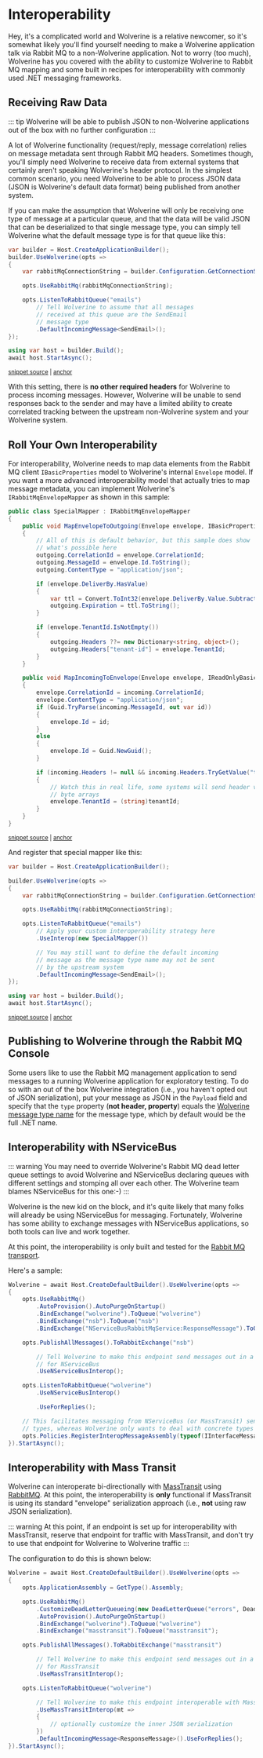 # Interoperability

Hey, it's a complicated world and Wolverine is a relative newcomer, so it's somewhat likely you'll find yourself needing to make a Wolverine application talk via Rabbit MQ to 
a non-Wolverine application. Not to worry (too much), Wolverine has you covered with the ability to customize Wolverine to Rabbit MQ mapping and some built in recipes for 
interoperability with commonly used .NET messaging frameworks.

## Receiving Raw Data

::: tip
Wolverine will be able to publish JSON to non-Wolverine applications out of the box with no further configuration
:::

A lot of Wolverine functionality (request/reply, message correlation) relies on message metadata sent through
Rabbit MQ headers. Sometimes though, you'll simply need Wolverine to receive data from external systems that
certainly aren't speaking Wolverine's header protocol. In the simplest common scenario, you need Wolverine to
be able to process JSON data (JSON is Wolverine's default data format) being published from another system.

If you can make the assumption that Wolverine will only be receiving one type of message at a particular queue, and that
the data will be valid JSON that can be deserialized to that single message type, you can simply tell
Wolverine what the default message type is for that queue like this:

<!-- snippet: sample_setting_default_message_type_with_rabbit -->
<a id='snippet-sample_setting_default_message_type_with_rabbit'></a>
```cs
var builder = Host.CreateApplicationBuilder();
builder.UseWolverine(opts =>
{
    var rabbitMqConnectionString = builder.Configuration.GetConnectionString("rabbit");

    opts.UseRabbitMq(rabbitMqConnectionString);

    opts.ListenToRabbitQueue("emails")
        // Tell Wolverine to assume that all messages
        // received at this queue are the SendEmail
        // message type
        .DefaultIncomingMessage<SendEmail>();
});

using var host = builder.Build();
await host.StartAsync();
```
<sup><a href='https://github.com/JasperFx/wolverine/blob/main/src/Transports/RabbitMQ/Wolverine.RabbitMQ.Tests/Samples.cs#L489-L508' title='Snippet source file'>snippet source</a> | <a href='#snippet-sample_setting_default_message_type_with_rabbit' title='Start of snippet'>anchor</a></sup>
<!-- endSnippet -->

With this setting, there is **no other required headers** for Wolverine to process incoming messages. However, Wolverine will be
unable to send responses back to the sender and may have a limited ability to create correlated tracking between
the upstream non-Wolverine system and your Wolverine system.


## Roll Your Own Interoperability

For interoperability, Wolverine needs to map data elements from the Rabbit MQ client `IBasicProperties` model to 
Wolverine's internal `Envelope` model. If you want a more advanced interoperability model that actually tries
to map message metadata, you can implement Wolverine's `IRabbitMqEnvelopeMapper` as shown in this sample:

<!-- snippet: sample_rabbit_special_mapper -->
<a id='snippet-sample_rabbit_special_mapper'></a>
```cs
public class SpecialMapper : IRabbitMqEnvelopeMapper
{
    public void MapEnvelopeToOutgoing(Envelope envelope, IBasicProperties outgoing)
    {
        // All of this is default behavior, but this sample does show
        // what's possible here
        outgoing.CorrelationId = envelope.CorrelationId;
        outgoing.MessageId = envelope.Id.ToString();
        outgoing.ContentType = "application/json";

        if (envelope.DeliverBy.HasValue)
        {
            var ttl = Convert.ToInt32(envelope.DeliverBy.Value.Subtract(DateTimeOffset.Now).TotalMilliseconds);
            outgoing.Expiration = ttl.ToString();
        }

        if (envelope.TenantId.IsNotEmpty())
        {
            outgoing.Headers ??= new Dictionary<string, object>();
            outgoing.Headers["tenant-id"] = envelope.TenantId;
        }
    }

    public void MapIncomingToEnvelope(Envelope envelope, IReadOnlyBasicProperties incoming)
    {
        envelope.CorrelationId = incoming.CorrelationId;
        envelope.ContentType = "application/json";
        if (Guid.TryParse(incoming.MessageId, out var id))
        {
            envelope.Id = id;
        }
        else
        {
            envelope.Id = Guid.NewGuid();
        }

        if (incoming.Headers != null && incoming.Headers.TryGetValue("tenant-id", out var tenantId))
        {
            // Watch this in real life, some systems will send header values as
            // byte arrays
            envelope.TenantId = (string)tenantId;
        }
    }
}
```
<sup><a href='https://github.com/JasperFx/wolverine/blob/main/src/Transports/RabbitMQ/Wolverine.RabbitMQ.Tests/SpecialMapper.cs#L8-L55' title='Snippet source file'>snippet source</a> | <a href='#snippet-sample_rabbit_special_mapper' title='Start of snippet'>anchor</a></sup>
<!-- endSnippet -->

And register that special mapper like this:

<!-- snippet: sample_registering_custom_rabbit_mq_envelope_mapper -->
<a id='snippet-sample_registering_custom_rabbit_mq_envelope_mapper'></a>
```cs
var builder = Host.CreateApplicationBuilder();

builder.UseWolverine(opts =>
{
    var rabbitMqConnectionString = builder.Configuration.GetConnectionString("rabbit");

    opts.UseRabbitMq(rabbitMqConnectionString);

    opts.ListenToRabbitQueue("emails")
        // Apply your custom interoperability strategy here
        .UseInterop(new SpecialMapper())

        // You may still want to define the default incoming
        // message as the message type name may not be sent
        // by the upstream system
        .DefaultIncomingMessage<SendEmail>();
});

using var host = builder.Build();
await host.StartAsync();
```
<sup><a href='https://github.com/JasperFx/wolverine/blob/main/src/Transports/RabbitMQ/Wolverine.RabbitMQ.Tests/Samples.cs#L513-L536' title='Snippet source file'>snippet source</a> | <a href='#snippet-sample_registering_custom_rabbit_mq_envelope_mapper' title='Start of snippet'>anchor</a></sup>
<!-- endSnippet -->


## Publishing to Wolverine through the Rabbit MQ Console

Some users like to use the Rabbit MQ management application to send messages to a running Wolverine application for 
exploratory testing. To do so with an out of the box Wolverine integration (i.e., you haven't opted out of JSON serialization),
put your message as JSON in the `Payload` field and specify that the `type` property (**not header, property**) equals
the [Wolverine message type name](/guide/messages.html#message-type-name-or-alias) for the message type, which by default would be the full .NET name. 

## Interoperability with NServiceBus

::: warning
You may need to override Wolverine's Rabbit MQ dead letter queue settings to avoid Wolverine and NServiceBus declaring queues
with different settings and stomping all over each other. The Wolverine team blames NServiceBus for this one:-)
:::

Wolverine is the new kid on the block, and it's quite likely that many folks will already be using NServiceBus for messaging.
Fortunately, Wolverine has some ability to exchange messages with NServiceBus applications, so both tools can live and
work together.

At this point, the interoperability is only built and tested for the [Rabbit MQ transport](./transports/rabbitmq.md).

Here's a sample:

```cs
Wolverine = await Host.CreateDefaultBuilder().UseWolverine(opts =>
{
    opts.UseRabbitMq()
        .AutoProvision().AutoPurgeOnStartup()
        .BindExchange("wolverine").ToQueue("wolverine")
        .BindExchange("nsb").ToQueue("nsb")
        .BindExchange("NServiceBusRabbitMqService:ResponseMessage").ToQueue("wolverine");

    opts.PublishAllMessages().ToRabbitExchange("nsb")

        // Tell Wolverine to make this endpoint send messages out in a format
        // for NServiceBus
        .UseNServiceBusInterop();

    opts.ListenToRabbitQueue("wolverine")
        .UseNServiceBusInterop()

        .UseForReplies();

    // This facilitates messaging from NServiceBus (or MassTransit) sending as interface
    // types, whereas Wolverine only wants to deal with concrete types
    opts.Policies.RegisterInteropMessageAssembly(typeof(IInterfaceMessage).Assembly);
}).StartAsync();
```

## Interoperability with Mass Transit

Wolverine can interoperate bi-directionally with [MassTransit](https://masstransit-project.com/) using [RabbitMQ](http://www.rabbitmq.com/).
At this point, the interoperability is **only** functional if MassTransit is using its standard "envelope" serialization
approach (i.e., **not** using raw JSON serialization).

::: warning
At this point, if an endpoint is set up for interoperability with MassTransit, reserve that endpoint for traffic
with MassTransit, and don't try to use that endpoint for Wolverine to Wolverine traffic
:::

The configuration to do this is shown below:

```cs
Wolverine = await Host.CreateDefaultBuilder().UseWolverine(opts =>
{
    opts.ApplicationAssembly = GetType().Assembly;

    opts.UseRabbitMq()
        .CustomizeDeadLetterQueueing(new DeadLetterQueue("errors", DeadLetterQueueMode.InteropFriendly))
        .AutoProvision().AutoPurgeOnStartup()
        .BindExchange("wolverine").ToQueue("wolverine")
        .BindExchange("masstransit").ToQueue("masstransit");

    opts.PublishAllMessages().ToRabbitExchange("masstransit")

        // Tell Wolverine to make this endpoint send messages out in a format
        // for MassTransit
        .UseMassTransitInterop();

    opts.ListenToRabbitQueue("wolverine")

        // Tell Wolverine to make this endpoint interoperable with MassTransit
        .UseMassTransitInterop(mt =>
        {
            // optionally customize the inner JSON serialization
        })
        .DefaultIncomingMessage<ResponseMessage>().UseForReplies();
}).StartAsync();
```
